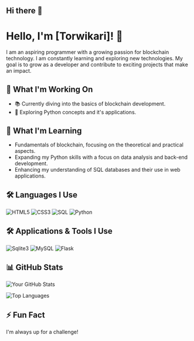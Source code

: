## Hi there 👋
# Hello, I'm [Torwikari]! 👋

I am an aspiring programmer with a growing passion for blockchain technology. I am constantly learning and exploring new technologies. My goal is to grow as a developer and contribute to exciting projects that make an impact.

## 🔭 What I'm Working On
- 📚 Currently diving into the basics of blockchain development.
- 🤖 Exploring Python concepts and it's applications.

## 🌱 What I'm Learning
- Fundamentals of blockchain, focusing on the theoretical and practical aspects.
- Expanding my Python skills with a focus on data analysis and back-end development.
- Enhancing my understanding of SQL databases and their use in web applications.

## 🛠️ Languages I Use

<p align="left">
  <img src="https://img.shields.io/badge/HTML5-E34F26?style=for-the-badge&logo=html5&logoColor=white" alt="HTML5" />
  <img src="https://img.shields.io/badge/CSS3-1572B6?style=for-the-badge&logo=css3&logoColor=white" alt="CSS3" />
  <img src="https://img.shields.io/badge/SQL-336791?style=for-the-badge&logo=postgresql&logoColor=white" alt="SQL" />
  <img src="https://img.shields.io/badge/Python-3776AB?style=for-the-badge&logo=python&logoColor=white" alt="Python" />
</p>

## 🛠️ Applications & Tools I Use

<p align="left">
  <img src="https://img.shields.io/badge/Sqlite3-003B57?style=for-the-badge&logo=sqlite&logoColor=white" alt="Sqlite3" />
  <img src="https://img.shields.io/badge/MySQL-4479A1?style=for-the-badge&logo=mysql&logoColor=white" alt="MySQL" />
  <img src="https://img.shields.io/badge/Flask-000000?style=for-the-badge&logo=flask&logoColor=white" alt="Flask" />
</p>

## 📊 GitHub Stats

<p align="left">
  <img src="https://github-readme-stats.vercel.app/api?username=your-github-username&show_icons=true&theme=radical" alt="Your GitHub Stats" />
</p>

<p align="left">
  <img src="https://github-readme-stats.vercel.app/api/top-langs/?username=your-github-username&layout=compact&theme=radical" alt="Top Languages" />
</p>

## ⚡ Fun Fact
I'm always up for a challenge!
